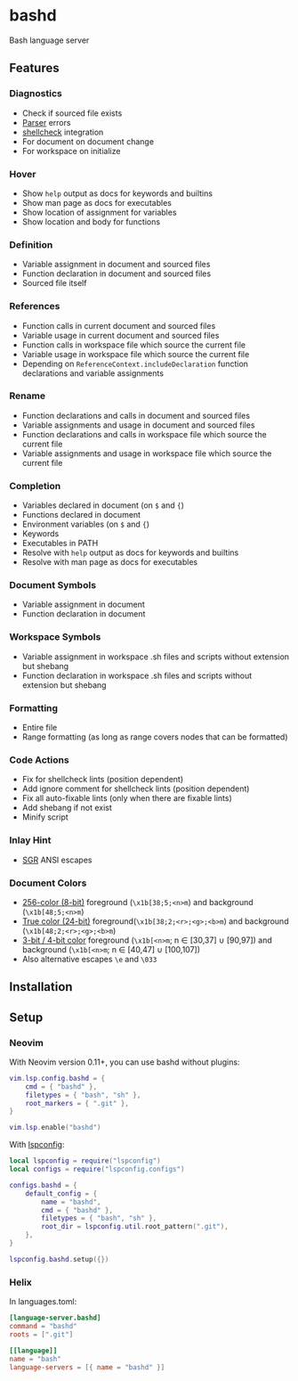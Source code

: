# bashd

Bash language server

## Features

### Diagnostics

- Check if sourced file exists
- [Parser](https://github.com/mvdan/sh/) errors
- [shellcheck](https://github.com/koalaman/shellcheck) integration
- For document on document change
- For workspace on initialize

### Hover

- Show `help` output as docs for keywords and builtins
- Show man page as docs for executables
- Show location of assignment for variables
- Show location and body for functions

### Definition

- Variable assignment in document and sourced files
- Function declaration in document and sourced files
- Sourced file itself

### References

- Function calls in current document and sourced files
- Variable usage in current document and sourced files
- Function calls in workspace file which source the current file
- Variable usage in workspace file which source the current file
- Depending on `ReferenceContext.includeDeclaration` function declarations and
  variable assignments

### Rename

- Function declarations and calls in document and sourced files
- Variable assignments and usage in document and sourced files
- Function declarations and calls in workspace file which source the current
  file
- Variable assignments and usage in workspace file which source the current file

### Completion

- Variables declared in document (on `$` and `{`)
- Functions declared in document
- Environment variables (on `$` and `{`)
- Keywords
- Executables in PATH
- Resolve with `help` output as docs for keywords and builtins
- Resolve with man page as docs for executables

### Document Symbols

- Variable assignment in document
- Function declaration in document

### Workspace Symbols

- Variable assignment in workspace .sh files and scripts without extension but
  shebang
- Function declaration in workspace .sh files and scripts without extension but
  shebang

### Formatting

- Entire file
- Range formatting (as long as range covers nodes that can be formatted)

### Code Actions

- Fix for shellcheck lints (position dependent)
- Add ignore comment for shellcheck lints (position dependent)
- Fix all auto-fixable lints (only when there are fixable lints)
- Add shebang if not exist
- Minify script

### Inlay Hint

- [SGR][sgr] ANSI escapes

### Document Colors

- [256-color (8-bit)][8b-color] foreground (`\x1b[38;5;<n>m`) and background
  (`\x1b[48;5;<n>m`)
- [True color (24-bit)][24b-color] foreground(`\x1b[38;2;<r>;<g>;<b>m`) and
  background (`\x1b[48;2;<r>;<g>;<b>m`)
- [3-bit / 4-bit color][3-4b-color] foreground (`\x1b[<n>m`; n ∈ [30,37] ∪
  [90,97]) and background (`\x1b[<n>m`; n ∈ [40,47] ∪ [100,107])
- Also alternative escapes `\e` and `\033`


## Installation

## Setup

### Neovim

With Neovim version 0.11+, you can use bashd without plugins:

```lua
vim.lsp.config.bashd = {
    cmd = { "bashd" },
    filetypes = { "bash", "sh" },
    root_markers = { ".git" },
}

vim.lsp.enable("bashd")
```

With [lspconfig](https://github.com/neovim/nvim-lspconfig):

```lua
local lspconfig = require("lspconfig")
local configs = require("lspconfig.configs")

configs.bashd = {
    default_config = {
        name = "bashd",
        cmd = { "bashd" },
        filetypes = { "bash", "sh" },
        root_dir = lspconfig.util.root_pattern(".git"),
    },
}

lspconfig.bashd.setup({})
```

### Helix

In languages.toml:

```toml
[language-server.bashd]
command = "bashd"
roots = [".git"]

[[language]]
name = "bash"
language-servers = [{ name = "bashd" }]
```

[sgr]: https://en.wikipedia.org/wiki/ANSI_escape_code#Select_Graphic_Rendition_parameters
[8b-color]: https://en.wikipedia.org/wiki/ANSI_escape_code#8-bit
[24b-color]: https://en.wikipedia.org/wiki/ANSI_escape_code#24-bit
[3-4b-color]: https://en.wikipedia.org/wiki/ANSI_escape_code#3-bit_and_4-bit

